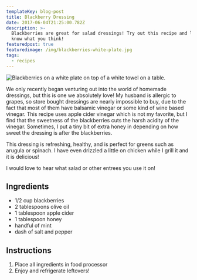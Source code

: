 ```yaml
---
templateKey: blog-post
title: Blackberry Dressing
date: 2017-06-04T21:25:00.782Z
description: >-
  Blackberries are great for salad dressings! Try out this recipe and let me
  know what you think!
featuredpost: true
featuredimage: /img/blackberries-white-plate.jpg
tags:
  - recipes
---
```

![Blackberries on a white plate on top of a white towel on a table.](/img/blackberries-white-plate.jpg "Blackberries make for some tasty salad dressing!")

We only recently began venturing out into the world of homemade dressings, but this is one we absolutely love!  My husband is allergic to grapes, so store bought dressings are nearly impossible to buy, due to the fact that most of them have balsamic vinegar or some kind of wine based vinegar.  This recipe uses apple cider vinegar which is not my favorite, but I find that the sweetness of the blackberries cuts the harsh acidity of the vinegar.  Sometimes, I put a tiny bit of extra honey in depending on how sweet the dressing is after the blackberries.

This dressing is refreshing, healthy, and is perfect for greens such as arugula or spinach.  I have even drizzled a little on chicken while I grill it and it is delicious!

I would love to hear what salad or other entrees you use it on!

## Ingredients

* 1/2 cup blackberries
* 2 tablespoons olive oil
* 1 tablespoon apple cider
* 1 tablespoon honey
* handful of mint
* dash of salt and pepper

## Instructions

1. Place all ingredients in food processor
2. Enjoy and refrigerate leftovers!
